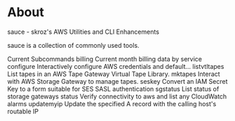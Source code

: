 # About
sauce - skroz's AWS Utilities and CLI Enhancements

sauce is a collection of commonly used tools.

Current Subcommands
  billing	Current month billing data by service
  configure     Interactively configure AWS credentials and default...
  listvtltapes  List tapes in an AWS Tape Gateway Virtual Tape Library.
  mktapes       Interact with AWS Storage Gateway to manage tapes.
  seskey        Convert an IAM Secret Key to a form suitable for SES SASL authentication
  sgstatus	List status of storage gateways
  status	Verify connectivity to aws and list any CloudWatch alarms
  updatemyip    Update the specified A record with the calling host's routable IP
